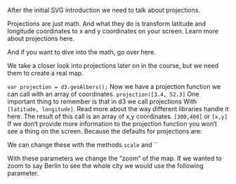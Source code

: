 After the initial SVG introduction we need to talk about projections. 

Projections are just math. And what they do is transform latitude and longitude coordinates to x and y coordinates on your screen. 
Learn more about projections here.

And if you want to dive into the math, go over here.

We take a closer look into projections later on in the course, but we need them to create a real map. 

`var projection = d3.geoAlbers();`
Now we have a projection function we can call with an array of coordinates.
`projection([3.4, 52.3]`
One important thing to remember is that in d3 we call projections With `[latitude, longitude]`. Read more about the way different libraries handle it here.
The result of this call is an array of x,y coordinates. 
`[300,400]` or `[x,y]`
If we don‘t provide more information to the projection function you won‘t see a thing on the screen. Because the defaults for projections are:

We can change these with the methods `scale` and ``

With these parameters we change the “zoom“  of the map.
If we wanted to zoom to say Berlin to see the whole city we would use the following parameter. 

